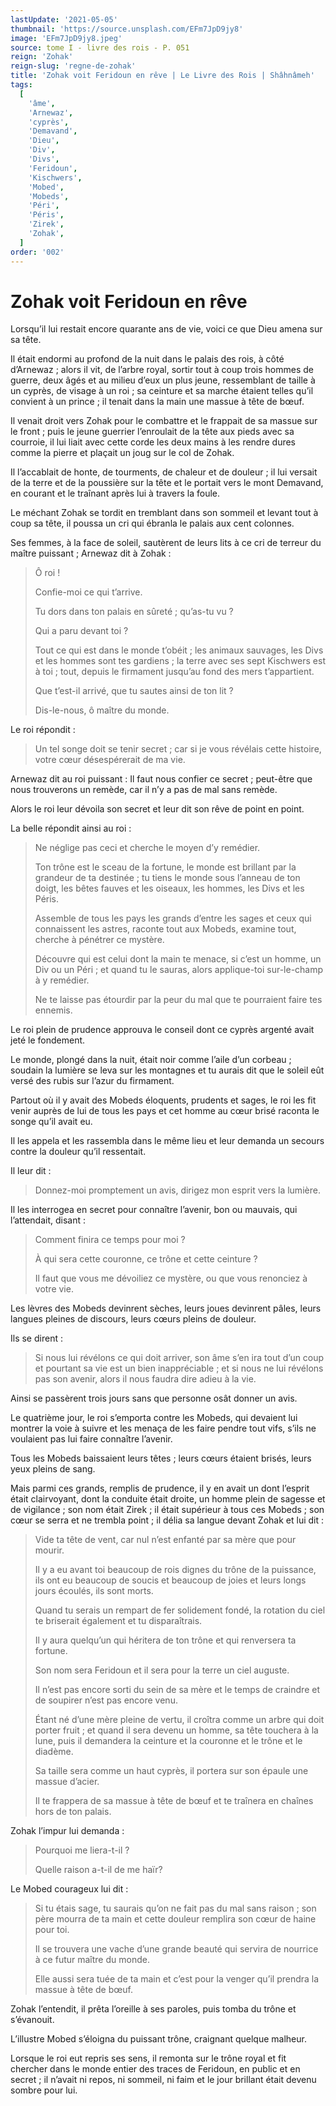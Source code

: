 ```yaml
---
lastUpdate: '2021-05-05'
thumbnail: 'https://source.unsplash.com/EFm7JpD9jy8'
image: 'EFm7JpD9jy8.jpeg'
source: tome I - livre des rois - P. 051
reign: 'Zohak'
reign-slug: 'regne-de-zohak'
title: 'Zohak voit Feridoun en rêve | Le Livre des Rois | Shâhnâmeh'
tags:
  [
    'âme',
    'Arnewaz',
    'cyprès',
    'Demavand',
    'Dieu',
    'Div',
    'Divs',
    'Feridoun',
    'Kischwers',
    'Mobed',
    'Mobeds',
    'Péri',
    'Péris',
    'Zirek',
    'Zohak',
  ]
order: '002'
---
```


# Zohak voit Feridoun en rêve

Lorsqu’il lui restait encore quarante ans de vie, voici ce que Dieu amena sur sa tête.

Il était endormi au profond de la nuit dans le palais des rois, à côté d’Arnewaz ; alors il vit, de l’arbre royal, sortir tout à coup trois hommes de guerre, deux âgés et au milieu d’eux un plus jeune, ressemblant de taille à un cyprès, de visage à un roi ; sa ceinture et sa marche étaient telles qu’il convient à un prince ; il tenait dans la main une massue à tête de bœuf.

Il venait droit vers Zohak pour le combattre et le frappait de sa massue sur le front ; puis le jeune guerrier l’enroulait de la tête aux pieds avec sa courroie, il lui liait avec cette corde les deux mains à les rendre dures comme la pierre et plaçait un joug sur le col de Zohak.

Il l’accablait de honte, de tourments, de chaleur et de douleur ; il lui versait de la terre et de la poussière sur la tête et le portait vers le mont Demavand, en courant et le traînant après lui à travers la foule.

Le méchant Zohak se tordit en tremblant dans son sommeil et levant tout à coup sa tête, il poussa un cri qui ébranla le palais aux cent colonnes.

Ses femmes, à la face de soleil, sautèrent de leurs lits à ce cri de terreur du maître puissant ; Arnewaz dit à Zohak :

> Ô roi !
>
> Confie-moi ce qui t’arrive.
>
> Tu dors dans ton palais en sûreté ; qu’as-tu vu ?
>
> Qui a paru devant toi ?
>
> Tout ce qui est dans le monde t’obéit ; les animaux sauvages, les Divs et les hommes sont tes gardiens ; la terre avec ses sept Kischwers est à toi ; tout, depuis le firmament jusqu’au fond des mers t’appartient.
>
> Que t’est-il arrivé, que tu sautes ainsi de ton lit ?
>
> Dis-le-nous, ô maître du monde.

Le roi répondit :

> Un tel songe doit se tenir secret ; car si je vous révélais cette histoire, votre cœur désespérerait de ma vie.

Arnewaz dit au roi puissant : Il faut nous confier ce secret ; peut-être que nous trouverons un remède, car il n’y a pas de mal sans remède.

Alors le roi leur dévoila son secret et leur dit son rêve de point en point.

La belle répondit ainsi au roi :

> Ne néglige pas ceci et cherche le moyen d’y remédier.
>
> Ton trône est le sceau de la fortune, le monde est brillant par la grandeur de ta destinée ; tu tiens le monde sous l’anneau de ton doigt, les bêtes fauves et les oiseaux, les hommes, les Divs et les Péris.
>
> Assemble de tous les pays les grands d’entre les sages et ceux qui connaissent les astres, raconte tout aux Mobeds, examine tout, cherche à pénétrer ce mystère.
>
> Découvre qui est celui dont la main te menace, si c’est un homme, un Div ou un Péri ; et quand tu le sauras, alors applique-toi sur-le-champ à y remédier.
>
> Ne te laisse pas étourdir par la peur du mal que te pourraient faire tes ennemis.

Le roi plein de prudence approuva le conseil dont ce cyprès argenté avait jeté le fondement.

Le monde, plongé dans la nuit, était noir comme l’aile d’un corbeau ; soudain la lumière se leva sur les montagnes et tu aurais dit que le soleil eût versé des rubis sur l’azur du firmament.

Partout où il y avait des Mobeds éloquents, prudents et sages, le roi les fit venir auprès de lui de tous les pays et cet homme au cœur brisé raconta le songe qu’il avait eu.

Il les appela et les rassembla dans le même lieu et leur demanda un secours contre la douleur qu’il ressentait.

Il leur dit :

> Donnez-moi promptement un avis, dirigez mon esprit vers la lumière.

Il les interrogea en secret pour connaître l’avenir, bon ou mauvais, qui l’attendait, disant :

> Comment finira ce temps pour moi ?
>
> À qui sera cette couronne, ce trône et cette ceinture ?
>
> Il faut que vous me dévoiliez ce mystère, ou que vous renonciez à votre vie.

Les lèvres des Mobeds devinrent sèches, leurs joues devinrent pâles, leurs langues pleines de discours, leurs cœurs pleins de douleur.

Ils se dirent :

> Si nous lui révélons ce qui doit arriver, son âme s’en ira tout d’un coup et pourtant sa vie est un bien inappréciable ; et si nous ne lui révélons pas son avenir, alors il nous faudra dire adieu à la vie.

Ainsi se passèrent trois jours sans que personne osât donner un avis.

Le quatrième jour, le roi s’emporta contre les Mobeds, qui devaient lui montrer la voie à suivre et les menaça de les faire pendre tout vifs, s’ils ne voulaient pas lui faire connaître l’avenir.

Tous les Mobeds baissaient leurs têtes ; leurs cœurs étaient brisés, leurs yeux pleins de sang.

Mais parmi ces grands, remplis de prudence, il y en avait un dont l’esprit était clairvoyant, dont la conduite était droite, un homme plein de sagesse et de vigilance ; son nom était Zirek ; il était supérieur à tous ces Mobeds ; son cœur se serra et ne trembla point ; il délia sa langue devant Zohak et lui dit :

> Vide ta tête de vent, car nul n’est enfanté par sa mère que pour mourir.
>
> Il y a eu avant toi beaucoup de rois dignes du trône de la puissance, ils ont eu beaucoup de soucis et beaucoup de joies et leurs longs jours écoulés, ils sont morts.
>
> Quand tu serais un rempart de fer solidement fondé, la rotation du ciel te briserait également et tu disparaîtrais.
>
> Il y aura quelqu’un qui héritera de ton trône et qui renversera ta fortune.
>
> Son nom sera Feridoun et il sera pour la terre un ciel auguste.
>
> Il n’est pas encore sorti du sein de sa mère et le temps de craindre et de soupirer n’est pas encore venu.
>
> Étant né d’une mère pleine de vertu, il croîtra comme un arbre qui doit porter fruit ; et quand il sera devenu un homme, sa tête touchera à la lune, puis il demandera la ceinture et la couronne et le trône et le diadème.
>
> Sa taille sera comme un haut cyprès, il portera sur son épaule une massue d’acier.
>
> Il te frappera de sa massue à tête de bœuf et te traînera en chaînes hors de ton palais.

Zohak l’impur lui demanda :

> Pourquoi me liera-t-il ?
>
> Quelle raison a-t-il de me haïr?

Le Mobed courageux lui dit :

> Si tu étais sage, tu saurais qu’on ne fait pas du mal sans raison ; son père mourra de ta main et cette douleur remplira son cœur de haine pour toi.
>
> Il se trouvera une vache d’une grande beauté qui servira de nourrice à ce futur maître du monde.
>
> Elle aussi sera tuée de ta main et c’est pour la venger qu’il prendra la massue à tête de bœuf.

Zohak l’entendit, il prêta l’oreille à ses paroles, puis tomba du trône et s’évanouit.

L’illustre Mobed s’éloigna du puissant trône, craignant quelque malheur.

Lorsque le roi eut repris ses sens, il remonta sur le trône royal et fit chercher dans le monde entier des traces de Feridoun, en public et en secret ; il n’avait ni repos, ni sommeil, ni faim et le jour brillant était devenu sombre pour lui.
